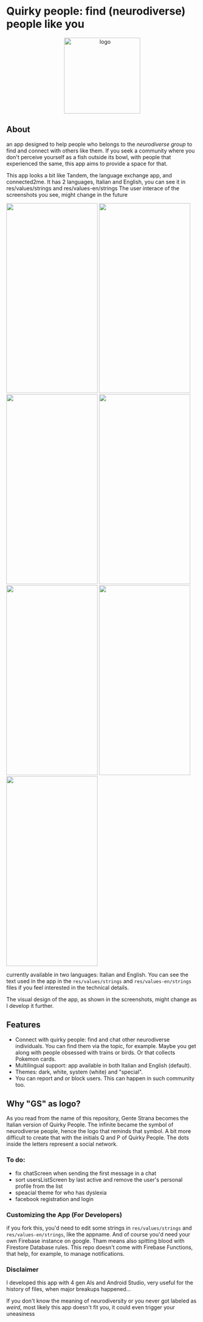 # Quirky people: find (neurodiverse) people like you

<p align="center">
  <img src="https://github.com/user-attachments/assets/193152b0-4ec0-4826-9fcf-d0329ca88158" alt="logo" width="200">
</p align="center">

## About
an app designed to help people who belongs to the *neurodiverse group* to find and connect with others like them.  If you seek a community where you don't perceive yourself as a fish outside its bowl,  with people that experienced the same, this app aims to provide a space for that.

This app looks a bit like Tandem, the language exchange app, and connected2me. It has 2 languages, Italian and English, you can see it in res/values/strings and res/values-en/strings
The user interace of the screenshots you see, might change in the future

<img src="https://github.com/user-attachments/assets/7b6049a9-8e87-42cd-8513-03c333adb01b" width="240" height="500">

<img src="https://github.com/user-attachments/assets/4d6755a7-5cde-4950-a4b5-0666badaa0d9" width="240" height="500">

<img src="https://github.com/user-attachments/assets/dbeabc52-c9f8-4756-bfbb-de7d262bb993" width="240" height="500">


<img src="https://github.com/user-attachments/assets/94cc0437-a45a-46ee-9fde-83e29452a0a3" width="240" height="500">

<img src="https://github.com/user-attachments/assets/869efb2c-db75-4ab0-adca-05285d2923ba" width="240" height="500">

<img src="https://github.com/user-attachments/assets/d1cf115f-ddac-4456-859f-0abfffe5d7a1" width="240" height="500">


<img src="https://github.com/user-attachments/assets/8bed4ee3-a8ec-43b8-b647-a795d0fe83cf" width="240" height="500">





currently available in two languages: Italian and English. You can see the text used in the app in the ```res/values/strings``` and ```res/values-en/strings``` files if you feel interested in the technical details. 

The visual design of the app, as shown in the screenshots, might change as I develop it further. 

## Features
* Connect with quirky people:  find and chat other neurodiverse individuals. You can find them via the topic, for example. Maybe you get along with people obsessed with trains or birds. Or that collects Pokemon cards.
* Multilingual support: app available in both Italian and English (default).
* Themes: dark, white, system (white) and "special".
* You can report and or block users. This can happen in such community too. 

## Why "GS" as logo?
As you read from the name of this repository, Gente Strana becomes the Italian version of Quirky People. The infinite became the symbol of neurodiverse people, hence the logo that reminds that symbol. A bit more difficult to create that with the initials Q and P of Quirky People. The dots inside the letters represent a social network. 
     

### To do:
- fix chatScreen when sending the first message in a chat
- sort usersListScreen by last active and remove the user's personal profile from the list
- speacial theme for who has dyslexia
- facebook registration and login

### Customizing the App (For Developers)

if you fork this, you'd need to edit some strings in ```res/values/strings``` and ```res/values-en/strings```, like the appname. And of course you'd need your own Firebase instance on google. Tham means also spitting blood with Firestore Database rules.
This repo doesn't come with Firebase Functions, that help, for example, to manage notifications.


### Disclaimer
I developed this app with 4 gen AIs and Android Studio, very useful for the history of files, when major breakups happened...

If you don't know the meaning of neurodiversity or you never got labeled as *weird*, most likely this app doesn't fit you, it could even trigger your uneasiness 
